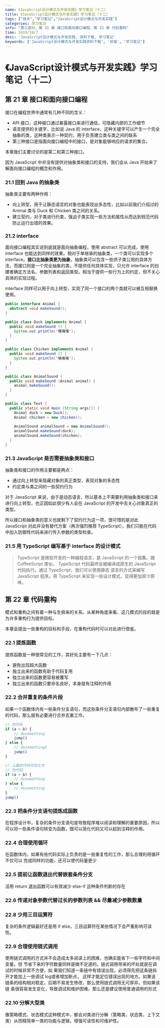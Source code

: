 ```yaml
---
name: 《JavaScript设计模式与开发实践》学习笔记（十二）
title: 《JavaScript设计模式与开发实践》学习笔记（十二）
tags: ["技术","学习笔记","JavaScript设计模式与开发实践"]
categories: 学习笔记
info: "第三部分、第 21 章 接口和面向接口编程、第 22 章 代码重构"
time: 2019/10/7
desc: 'JavaScript设计模式与开发实践, 资料下载, 学习笔记'
keywords: ['JavaScript设计模式与开发实践资料下载', '前端', '学习笔记']
---
```


# 《JavaScript设计模式与开发实践》学习笔记（十二）

## 第 21 章 接口和面向接口编程

接口在编程世界中通常有几种不同的含义：

- API 接口，这种接口通过暴露接口来进行通信，可隐藏内部的工作细节
- 语言提供的关键字，比如说 Java 的 interface，这种关键字可以产生一个完全抽象的类，这种类表示一种契约，用于负责建立类与类之间的联系
- 第三种接口是指面向接口编程中的接口，是对象能够响应的请求的集合。

本章我们主要讨论的是第二和第三种接口。

因为 JavaScript 中并没有提供对抽象类和接口的支持，我们会从 Java 开始来了解面向接口编程的概念和作用。

### 21.1 回到 Java 的抽象类

抽象类主要有两种作用：

- 向上转型，用于让静态语言的对象也能表现出多态性，比如以前我们介绍过的 Animal 类与 Duck 和 Chicken 类之间的关系。
- 建立契约，对子类进行约束，强迫子类实现一些方法和属性从而达到规范代码防止运行出错的效果。

### 21.2 interface

面向接口编程其实说到底就是面向抽象编程，使用 abstract 可以完成，使用 interface 也能达到同样的效果。相对于单继承的抽象类，一个类可以实现多个 interface。**接口比抽象类更为抽象**，抽象类可以包含一些供子类公用的具体方法，而接口则是一个完全抽象的类，不提供任何具体实现，只允许 interface 的创建者确定方法名、参数列表和返回类型。相当于提供一些行为上的约定，但不关心具体的实现过程。

interface 同样可以用于向上转型，实现了同一个接口的两个类就可以被互相替换使用。

```java
public interface Animal {
  abstract void makeSound();
}

public class Duck implements Animal {
  public void makeSound () {
    System.out.println('嘎嘎嘎');
  }
}

public class Chicken implements Animal {
  public void makeSound () {
    System.out.println('咯咯咯');
  }
}

public class AnimalSound {
  public void makeSound (Animal animal) {
    animal.makeSound();
  }
}

public class Test {
  public static void main (String args[]) {
    Animal duck = new Duck();
    Animal chicken = new chicken();
    
    AnimalSound animalSound = new AnimalSound();
    animalSound.makeSound(duck);
    animalSound.makeSound(chicken);
  }
}
```

### 21.3 JavaScript 是否需要抽象类和接口

抽象类和接口的作用主要都是两点：

- 通过向上转型来隐藏对象的真正类型，表现对象的多态性
- 约定类与类之间的一些契约行为

对于 JavaScript 来说，由于是动态语言，所以基本上不需要利用抽象类和接口来进行向上转型，也正因如此很少有人会在 JavaScript 的开发中去关心对象真正的类型。

所以接口和抽象类的意义也就剩下了契约行为这一项，很可惜的是对此 JavaScript 对此并没有替代方案（再次强烈推荐 TypeScript），我们只能在代码中加入防御性代码来进行传入参数的类型检查。

### 21.5 用 TypeScript 编写基于 interface 的设计模式

> TypeScript 是微软开发的一种编程语言，是 JavaScript 的一个超集。跟 CoffeeScript 类似， TypeScript 代码最终会被编译成原生的 JavaScript 代码执行。通过 TypeScript，我们可以使用静态 语言的方式来编写 JavaScript 程序。用 TypeScript 来实现一些设计模式，显得更加原汁原味。

## 第 22 章 代码重构

模式和重构之间有着一种与生俱来的关系。从某种角度来看，这几模式的目的就是为许多重构行为提供目标。

本章会提出一些重构的目标和手段，在重构代码时可以对此进行借鉴。

### 22.1 提炼函数

提炼函数是一种很常见的工作，其好处主要有一下几点：

- 避免出现超大函数
- 独立出来的函数有助于代码复用
- 独立出来的函数更容易被覆写
- 独立出来的函数只要命名良好，本身就有注释的作用

### 22.2 合并重复的条件片段

如果一个函数体内有一些条件分支语句，而这些条件分支语句内部散布了一些重复的代码，那么就有必要进行合并去重工作。

```javascript
// 伪代码
if (a > b) {
    // dosomething
    jump()
} else {
    // dosomething2
    jump()
}

// 上面的代码可优化为
// 伪代码
if (a > b) {
    // dosomething
} else {
    // dosomething
}
jump()
```

### 22.3 把条件分支语句提炼成函数

在程序设计中，复杂的条件分支语句是导致程序难以阅读和理解的重要原因，所以可以将一些条件语句转变为函数，既可以简化代码又可以起到注释的作用。

### 22.4 合理使用循环

在函数体内，如果有些代码实际上负责的是一些重复性的工作，那么合理利用循环不仅可以 完成同样的功能，还可以使代码量更少

### 22.5 提前让函数退出代替嵌套条件分支

活用 return 退出函数可以有效减少 else-if 这种条件判断的存在

### 22.6 传递对象参数代替过长的参数列表 && 尽量减少参数数量

### 22.8 少用三目运算符

复杂的条件逻辑最好还是用 if else，三目运算符在某些情况下会严重影响可读性。

### 22.9 合理使用链式调用

使用链式调用的方式并不会造成太多阅读上的困难，也确实能省下一些字符和中间变量，但 节省下来的字符数量同样是微不足道的。链式调用带来的坏处就是在调试的时候非常不方便，如 果我们知道一条链中有错误出现，必须得先把这条链拆开才能加上一些调试 log或者增加断点， 这样才能定位错误出现的地方。如果该链条的结构相对稳定，后期不易发生修改，那么使用链式调用无可厚非。但如果该链 条很容易发生变化，导致调试和维护困难，那么还是建议使用普通调用的形式

### 22.10 分解大型类

像策略模式、状态模式这种模式中，都会对类进行分解（策略类，状态类，上下文类）从而精简单一类的功能与逻辑，增强可读性和可维护性。





